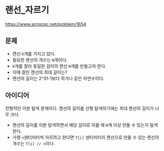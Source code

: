 # 랜선_자르기

https://www.acmicpc.net/problem/1654

## 문제

- 랜선 `K`개를 가지고 있다.
- 필요한 랜선의 개수는 `N`개이다.
- `K`개를 잘라 동일한 길이의 랜선 `N`개를 만들고자 한다.
- 이때 잘린 랜선의 최대 길이는?
- 랜선의 길이는 2^31-1보다 작거나 같은 자연수이다.

## 아이디어

전형적인 이분 탐색 문제이다. 랜선의 길이를 선형 탐색하기에는 최대 랜선의 길이가 너무 크다.
- 랜선의 길이를 이분 탐색하면서 해당 길이로 자를 때 `N`개 이상 만들 수 있는지 탐색한다.
- 가령 `n`센티미터씩 자르려고 한다면 `T[i]` 센티미터의 랜선으로 만들 수 있는 랜선의 개수는 `T[i] // n`이다.
